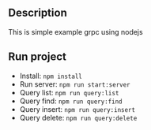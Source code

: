 ## Description
This is simple example grpc using nodejs 

## Run project
- Install: `npm install`
- Run server: `npm run start:server` 
- Query list: `npm run query:list` 
- Query find: `npm run query:find`
- Query insert: `npm run query:insert`
- Query delete: `npm run query:delete`
